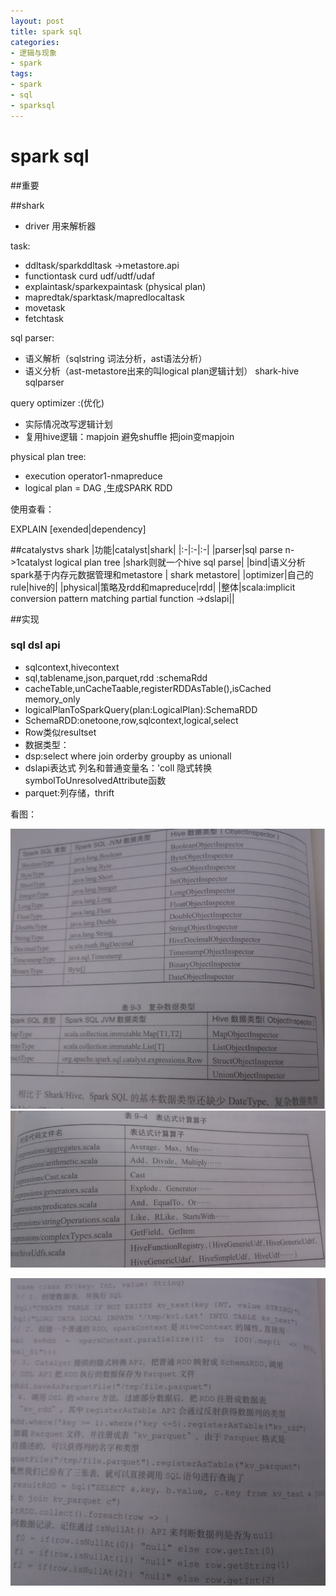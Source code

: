 ```yaml
---
layout: post
title: spark sql
categories:
- 逻辑与现象
- spark
tags:
- spark
- sql
- sparksql
---
```


spark sql
============

##重要


##shark

- driver 用来解析器

task:

- ddltask/sparkddltask ->metastore.api
- functiontask curd udf/udtf/udaf
- explaintask/sparkexpaintask (physical plan)
- mapredtak/sparktask/mapredlocaltask 
- movetask
- fetchtask

sql parser:

- 语义解析（sqlstring 词法分析，ast语法分析）
- 语义分析（ast-metastore出来的叫logical plan逻辑计划）
shark-hive sqlparser

query optimizer :(优化)

- 实际情况改写逻辑计划
- 复用hive逻辑：mapjoin 避免shuffle 把join变mapjoin

physical plan tree:

- execution operator1-nmapreduce
- logical plan = DAG ,生成SPARK RDD

使用查看：

EXPLAIN [exended|dependency]<sql query>


##catalystvs shark
|功能|catalyst|shark|
|:-|:-|:-|
|parser|sql parse n->1catalyst logical plan tree |shark则就一个hive sql parse|
|bind|语义分析 spark基于内存元数据管理和metastore | shark metastore|
|optimizer|自己的rule|hive的|
|physical|策略及rdd和mapreduce|rdd|
|整体|scala:implicit conversion pattern matching partial function ->dslapi||

##实现

### sql dsl api
- sqlcontext,hivecontext
- sql,tablename,json,parquet,rdd :schemaRdd
- cacheTable,unCacheTaable,registerRDDAsTable(),isCached memory_only 
- logicalPlanToSparkQuery(plan:LogicalPlan):SchemaRDD
- SchemaRDD:onetoone,row,sqlcontext,logical,select
- Row类似resultset
- 数据类型：
- dsp:select where join orderby groupby as unionall 
- dslapi表达式 列名和普通变量名：'coll 隐式转换symbolToUnresolvedAttribute函数
- parquet:列存储，thrift

看图： 

![](/images/4/1.png)
![](/images/4/2.jpg)

![](/images/4/4.jpg)